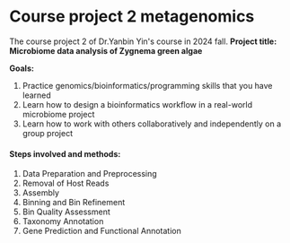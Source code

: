 # Course project 2 metagenomics

The course project 2 of Dr.Yanbin Yin's course in 2024 fall.
<b>Project title: Microbiome data analysis of Zygnema green algae</b>

<b>Goals: </b>
1) Practice genomics/bioinformatics/programming skills that you have learned
2) Learn how to design a bioinformatics workflow in a real-world microbiome project
3) Learn how to work with others collaboratively and independently on a group project

<h4>Steps involved and methods:</h4>

<ol>
<li>Data Preparation and Preprocessing</li>
<li>Removal of Host Reads</li>
<li>Assembly</li>
<li>Binning and Bin Refinement</li>
<li>Bin Quality Assessment</li>
<li>Taxonomy Annotation</li>
<li>Gene Prediction and Functional Annotation</li>
</ol>

